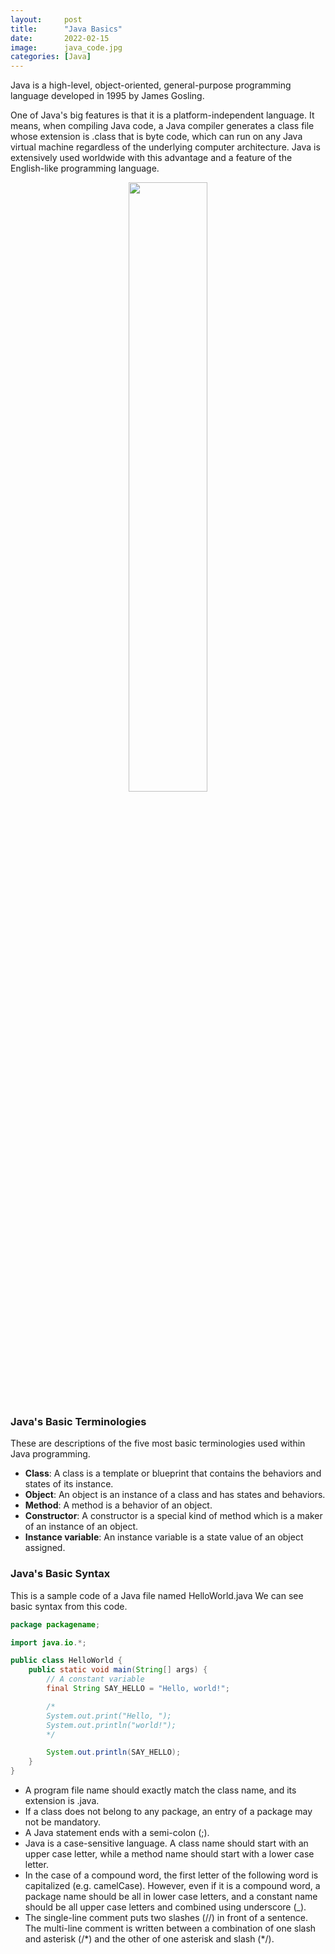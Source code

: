 ```yaml
---
layout:     post
title:      "Java Basics"
date:       2022-02-15
image:      java_code.jpg
categories: [Java]
---
```


<p class="intro"><span class="dropcap">J</span>ava is a high-level, object-oriented, general-purpose programming language developed in 1995 by James Gosling.</p>

One of Java's big features is that it is a platform-independent language. It means, when compiling Java code, a Java compiler generates a class file whose extension is .class that is byte code, which can run on any Java virtual machine regardless of the underlying computer architecture. Java is extensively used worldwide with this advantage and a feature of the English-like programming language.

<div style="text-align:center">
<img src="/assets/img/java_img/java_log.png" width="50%">
</div>

### Java's Basic Terminologies

These are descriptions of the five most basic terminologies used within Java programming.

- **Class**: A class is a template or blueprint that contains the behaviors and states of its instance.
- **Object**: An object is an instance of a class and has states and behaviors.
- **Method**: A method is a behavior of an object.
- **Constructor**: A constructor is a special kind of method which is a maker of an instance of an object.
- **Instance variable**: An instance variable is a state value of an object assigned.

### Java's Basic Syntax

This is a sample code of a Java file named HelloWorld.java We can see basic syntax from this code.

```java
package packagename;

import java.io.*;

public class HelloWorld {
    public static void main(String[] args) {
        // A constant variable
        final String SAY_HELLO = "Hello, world!";

        /*
        System.out.print("Hello, ");
        System.out.println("world!");
        */

        System.out.println(SAY_HELLO);
    }
}
```

- A program file name should exactly match the class name, and its extension is .java.
- If a class does not belong to any package, an entry of a package may not be mandatory.
- A Java statement ends with a semi-colon (;).
- Java is a case-sensitive language. A class name should start with an upper case letter, while a method name should start with a lower case letter.
- In the case of a compound word, the first letter of the following word is capitalized (e.g. camelCase). However, even if it is a compound word, a package name should be all in lower case letters, and a constant name should be all upper case letters and combined using underscore (_).
- The single-line comment puts two slashes (//) in front of a sentence. The multi-line comment is written between a combination of one slash and asterisk (/&#42;) and the other of one asterisk and slash (&#42;/).